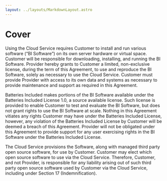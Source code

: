 ```yaml
---
layout: ../layouts/MarkdownLayout.astro
---
```


# Cover

Using the Cloud Service requires Customer to install and run various software
(“BI Software”) on its own server hardware or virtual space. Customer will be
responsible for downloading, installing, and running the BI Software. Provider
hereby grants to Customer a limited, non-exclusive license, during the term of
this Agreement, to use and reproduce the BI Software, solely as necessary to use
the Cloud Service. Customer must provide Provider with access to its own data
and systems as necessary to provide maintenance and support as required in this
Agreement.

Batteries Included makes portions of the BI Software available under the
Batteries Included License 1.0, a source available license. Such license is
provided to enable Customer to test and evaluate the BI Software, but does not
grant rights to use the BI Software at scale. Nothing in this Agreement vitiates
any rights Customer may have under the Batteries Included License, however, any
violation of the Batteries Included License by Customer will be deemed a breach
of this Agreement. Provider will not be obligated under this Agreement to
provide support for any user exercising rights in the BI Software under the
Batteries Included License.

The Cloud Service provisions the Software, along with managed third party open
source software, for use by Customer. Customer may elect which open source
software to use via the Cloud Service. Therefore, Customer, and not Provider, is
responsible for any liability arising out of such third party open source
software used by Customer via the Cloud Service, including under Section 17
(Indemnification).
